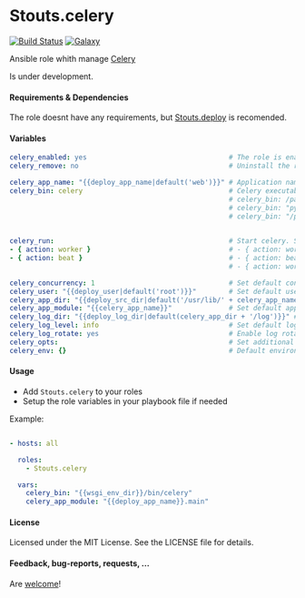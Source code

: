 Stouts.celery
=============

[![Build Status](http://img.shields.io/travis/Stouts/Stouts.celery.svg?style=flat-square)](https://travis-ci.org/Stouts/Stouts.celery)
[![Galaxy](http://img.shields.io/badge/galaxy-Stouts.celery-blue.svg?style=flat-square)](https://galaxy.ansible.com/list#/roles/980)

Ansible role whith manage [Celery](http://celery.readthedocs.org/en/latest/index.html)

Is under development.

#### Requirements & Dependencies

The role doesnt have any requirements, but [Stouts.deploy](https://github.com/Stouts/Stouts.deploy) is recomended.


#### Variables

```yaml
celery_enabled: yes                                   # The role is enabled
celery_remove: no                                     # Uninstall the role

celery_app_name: "{{deploy_app_name|default('web')}}" # Application name
celery_bin: celery                                    # Celery executable. Ex:
                                                      # celery_bin: /path/to/virtualenv/bin/celery
                                                      # celery_bin: "python /path/to/django/manage.py celery --settings=settings"
                                                      # celery_bin: "/path/to/virtualenv/python /path/to/django/manage.py celery --settings=settings"
                  

celery_run:                                           # Start celery. See default values below. Ex:
- { action: worker }                                  # - { action: worker, queue: 'hard', concurrency: 4, loglevel: debug, user=deploy }
- { action: beat }                                    # - { action: beat, loglevel: debug }
                                                      # - { action: worker, opts: '--settings=settings.local' }

celery_concurrency: 1                                 # Set default concurence level
celery_user: "{{deploy_user|default('root')}}"        # Set default user
celery_app_dir: "{{deploy_src_dir|default('/usr/lib/' + celery_app_name)}}" # Set default application directory
celery_app_module: "{{celery_app_name}}"              # Set default application module
celery_log_dir: "{{deploy_log_dir|default(celery_app_dir + '/log')}}" # Set default log directory
celery_log_level: info                                # Set default log level
celery_log_rotate: yes                                # Enable log rotation
celery_opts:                                          # Set additional options
celery_env: {}                                        # Default environment variables
```

#### Usage

* Add `Stouts.celery` to your roles
* Setup the role variables in your playbook file if needed

Example:

```yaml

- hosts: all

  roles:
    - Stouts.celery

  vars:
    celery_bin: "{{wsgi_env_dir}}/bin/celery"
    celery_app_module: "{{deploy_app_name}}.main"
```

#### License

Licensed under the MIT License. See the LICENSE file for details.


#### Feedback, bug-reports, requests, ...

Are [welcome](https://github.com/Stouts/Stouts.celery/issues)!
